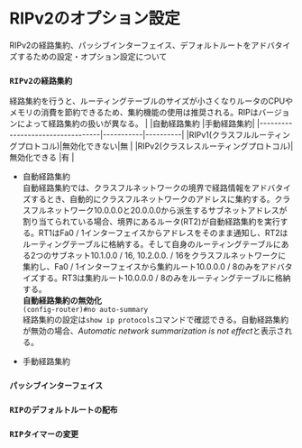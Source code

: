 # RIPv2のオプション設定
RIPv2の経路集約、パッシブインターフェイス、デフォルトルートをアドバタイズするための設定・オプション設定について

### `RIPv2の経路集約`
経路集約を行うと、ルーティングテーブルのサイズが小さくなりルータのCPUやメモリの消費を節約できるため、集約機能の使用は推奨される。RIPはバージョンによって経路集約の扱いが異なる。
|                                  |自動経路集約 |手動経路集約|
|----------------------------------|-----------|----------|
|RIPv1(クラスフルルーティングプロトコル)|無効化できない|無        |
|RIPv2(クラスレスルーティングプロトコル)|無効化できる  |有        |

- 自動経路集約  
自動経路集約では、クラスフルネットワークの境界で経路情報をアドバタイズするとき、自動的にクラスフルネットワークのアドレスに集約する。クラスフルネットワーク10.0.0.0と20.0.0.0から派生するサブネットアドレスが割り当てられている場合、境界にあるルータ(RT2)が自動経路集約を実行する。RT1はFa0 / 1インターフェイスからアドレスをそのまま通知し、RT2はルーティングテーブルに格納する。そして自身のルーティングテーブルにある2つのサブネット10.1.0.0 / 16, 10.2.0.0. / 16をクラスフルネットワークに集約し、Fa0 / 1インターフェイスから集約ルート10.0.0.0 / 8のみをアドバタイズする。RT3は集約ルート10.0.0.0 / 8のみをルーティングテーブルに格納する。  
**自動経路集約の無効化**  
`(config-router)#no auto-summary`  
経路集約の設定は`show ip protocols`コマンドで確認できる。自動経路集約が無効の場合、*Automatic network summarization is not effect*と表示される。

- 手動経路集約

### `パッシブインターフェイス`

### `RIPのデフォルトルートの配布`

### `RIPタイマーの変更`
